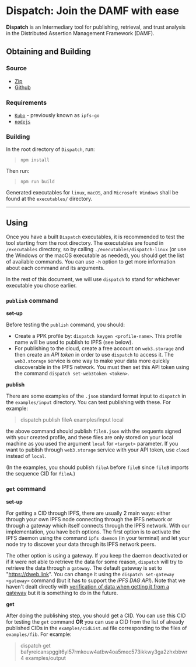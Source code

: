 # Dispatch: Join the DAMF with ease

**Dispatch** is an Intermediary tool for publishing, retrieval, and trust analysis in the Distributed Assertion Management Framework (DAMF).

## Obtaining and Building

### Source

- [Zip][dispatch-zip]
- [Github][dispatch-repo]

[dispatch-zip]: https://github.com/distributed-assertions/dispatch/archive/refs/heads/main.zip
[dispatch-repo]: https://github.com/distributed-assertions/dispatch

### Requirements

- [`Kubo`][kubo] - previously known as `ipfs-go`
- [`nodejs`][nodejs]

[kubo]: https://github.com/ipfs/kubo
[nodejs]: https://nodejs.org/en/

### Building

In the root directory of `Dispatch`, run:

>     npm install

Then run:

>     npm run build

Generated executables for `linux`, `macOS`, and `Microsoft Windows` shall be found at the `executables/` directory.

----------------

## Using

Once you have a built `Dispatch` executables, it is recommended to test the tool starting from the root directory. The executables are found in `/executables` directory, so by calling `./executables/dispatch-linux` (or use the Windows or the macOS executable as needed), you should get the list of available commands. You can use `-h` option to get more information about each command and its arguments.

In the rest of this document, we will use `dispatch` to stand for whichever executable you chose earlier.

### `publish` command

**set-up**

Before testing the `publish` command, you should:

- Create a PPK profile by: `dispatch keygen <profile-name>`. This profile name will be used to publish to IPFS (see below).
- For publishing to the cloud, create a free account on `web3.storage` and then create an _API token_ in order to use `dispatch` to access it. The `web3.storage` service is one way to make your data more quickly discoverable in the IPFS network. You must then set this API token using the command `dispatch set-web3token <token>`.

**publish**

There are some examples of the `.json` standard format input to `dispatch` in the `examples/input` directory. You can test publishing with these. For example:

>   dispatch publish fileA <your-profile-name> examples/input local

the above command should publish `fileA.json` with the sequents signed with your created profile, and these files are only stored on your local machine as you used the argument `local` for `<target>` parameter. If you want to publish through `web3.storage` service with your API token, use `cloud` instead of `local`.

(In the examples, you should publish `fileA` before `fileB` since `fileB` imports the sequence CID for `fileA`.)

### `get` command

**set-up**

For getting a CID through IPFS, there are usually 2 main ways: either through your own IPFS node connecting through the IPFS network or through a gateway which itself connects through the IPFS network. With our implementation, you have both options. The first option is to activate the IPFS daemon using the command `ipfs daemon` (in your terminal) and let your node try to discover your data through its IPFS network peers.

The other option is using a gateway. If you keep the daemon deactivated or if it were not able to retrieve the data for some reason, `dispatch` will try to retrieve the data through a `gateway`. The default gateway is set to "https://dweb.link". You can change it using the `dispatch set-gateway <gateway>` command (but it has to support the _IPFS DAG API_). Note that we haven't dealt directly with [verification of data when getting it from a gateway](https://docs.ipfs.tech/reference/http/gateway/#specifications) but it is something to do in the future.

**get**

After doing the publishing step, you should get a CID. You can use this CID for testing the `get` command **OR** you can use a CID from the list of already published CIDs in the `examples/cidList.md` file corresponding to the files of `examples/fib`. For example:

>    dispatch get bafyreicanspggit6yl57rmkouw4atbw4oa5mec573ikkwy3ga2zhxbbwr4 examples/output
